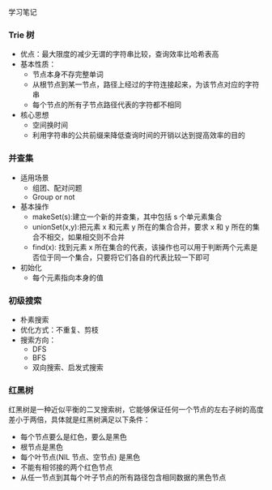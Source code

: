 学习笔记

### Trie 树

- 优点：最大限度的减少无谓的字符串比较，查询效率比哈希表高
- 基本性质：
  - 节点本身不存完整单词
  - 从根节点到某一节点，路径上经过的字符连接起来，为该节点对应的字符串
  - 每个节点的所有子节点路径代表的字符都不相同
- 核心思想
  - 空间换时间
  - 利用字符串的公共前缀来降低查询时间的开销以达到提高效率的目的

### 并查集

- 适用场景
  - 组团、配对问题
  - Group or not
- 基本操作
  - makeSet(s):建立一个新的并查集，其中包括 s 个单元素集合
  - unionSet(x,y):把元素 x 和元素 y 所在的集合合并，要求 x 和 y 所在的集合不相交，如果相交则不合并
  - find(x): 找到元素 x 所在集合的代表，该操作也可以用于判断两个元素是否位于同一个集合，只要将它们各自的代表比较一下即可
- 初始化
  - 每个元素指向本身的值

### 初级搜索

- 朴素搜索
- 优化方式：不重复、剪枝
- 搜索方向：
  - DFS
  - BFS 
  - 双向搜索、启发式搜索

### 红黑树

红黑树是一种近似平衡的二叉搜索树，它能够保证任何一个节点的左右子树的高度差小于两倍，具体就是红黑树满足以下条件：

- 每个节点要么是红色，要么是黑色
- 根节点是黑色
- 每个叶节点(NIL 节点、空节点) 是黑色
- 不能有相邻接的两个红色节点
- 从任一节点到其每个叶子节点的所有路径包含相同数据的黑色节点